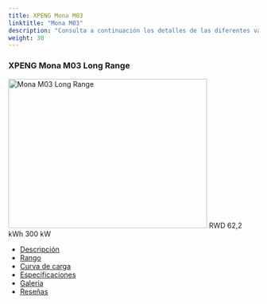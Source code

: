 ```yaml
---
title: XPENG Mona M03
linktitle: "Mona M03"
description: "Consulta a continuación los detalles de las diferentes variantes de XPENG Mona M03"
weight: 30
---
```

<!-- markdownlint-disable MD033 -->
<!-- markdownlint-disable MD010 -->
<div class="container p-3 mb-4 bg-body-tertiary rounded border">
<h3>XPENG Mona M03 Long Range</h3>
	<div class="row">
		<div class="col col-12 col-md-6">
			<a href="mona_m03_long_range/"><img src="https://media.evkx.net/multimedia/models/xpeng/mona_m03/mona_m03_long_range/main_1_xst.jpg" class="img-fluid" width="400px" height="300px" alt="Mona M03 Long Range" ></a>
<i class="bi bi-record2-fill"></i> RWD <i class="bi bi-battery-full"></i> 62,2 kWh <i class="bi bi-ev-station"></i> 300 kW 
		</div>
		<div class="col col-12 col-md-6">
			<ul class="list-group list-group-flush">
				<li class="list-group-item list-group-item-action"><a href="mona_m03_long_range/" class="text-decoration-none text-black"><i class="bi-car-front"></i> Descripción</a></li>
				<li class="list-group-item list-group-item-action"><a href="mona_m03_long_range/rangeandconsumption/" class="text-decoration-none text-black" ><i class="bi-file-earmark-bar-graph"></i> Rango</a></li>
				<li class="list-group-item list-group-item-action"><a href="mona_m03_long_range/chargingcurve/" class="text-decoration-none text-black" ><i class="bi-battery-charging"></i> Curva de carga</a></li>
				<li class="list-group-item list-group-item-action"><a href="mona_m03_long_range/specifications/" class="text-decoration-none text-black" ><i class="bi-layout-text-sidebar-reverse"></i> Especificaciones</a></li>
				<li class="list-group-item list-group-item-action"><a href="mona_m03_long_range/gallery/" class="text-decoration-none text-black" ><i class="bi-images"></i> Galería</a></li>
				<li class="list-group-item list-group-item-action"><a href="mona_m03_long_range/reviews/" class="text-decoration-none text-black" ><i class="bi-person-video2"></i> Reseñas</a></li>
			</ul>
		</div>
	</div>
</div>
